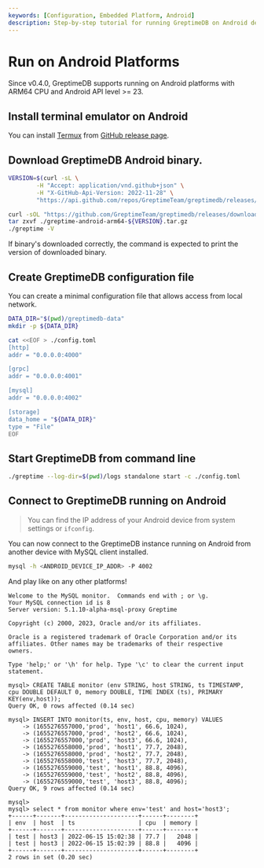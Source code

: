 ```yaml
---
keywords: [Configuration, Embedded Platform, Android]
description: Step-by-step tutorial for running GreptimeDB on Android devices.
---
```

# Run on Android Platforms

Since v0.4.0, GreptimeDB supports running on Android platforms with ARM64 CPU and Android API level >= 23.

## Install terminal emulator on Android

You can install [Termux](https://termux.dev/) from [GitHub release page](https://github.com/termux/termux-app/releases/latest).


## Download GreptimeDB Android binary.

```bash
VERSION=$(curl -sL \
        -H "Accept: application/vnd.github+json" \
        -H "X-GitHub-Api-Version: 2022-11-28" \
        "https://api.github.com/repos/GreptimeTeam/greptimedb/releases/latest" | sed -n 's/.*"tag_name": "\([^"]*\)".*/\1/p')

curl -sOL "https://github.com/GreptimeTeam/greptimedb/releases/download/${VERSION}/greptime-android-arm64-${VERSION}.tar.gz"
tar zxvf ./greptime-android-arm64-${VERSION}.tar.gz
./greptime -V
```

If binary's downloaded correctly, the command is expected to print the version of downloaded binary.

## Create GreptimeDB configuration file 

You can create a minimal configuration file that allows access from local network.

```bash
DATA_DIR="$(pwd)/greptimedb-data"
mkdir -p ${DATA_DIR}

cat <<EOF > ./config.toml
[http]
addr = "0.0.0.0:4000"

[grpc]
addr = "0.0.0.0:4001"

[mysql]
addr = "0.0.0.0:4002"

[storage]
data_home = "${DATA_DIR}"
type = "File"
EOF
```

## Start GreptimeDB from command line

```bash
./greptime --log-dir=$(pwd)/logs standalone start -c ./config.toml
```

## Connect to GreptimeDB running on Android
> You can find the IP address of your Android device from system settings or `ifconfig`.

You can now connect to the GreptimeDB instance running on Android from another device with MySQL client installed.

```bash
mysql -h <ANDROID_DEVICE_IP_ADDR> -P 4002
```

And play like on any other platforms!
```
Welcome to the MySQL monitor.  Commands end with ; or \g.
Your MySQL connection id is 8
Server version: 5.1.10-alpha-msql-proxy Greptime

Copyright (c) 2000, 2023, Oracle and/or its affiliates.

Oracle is a registered trademark of Oracle Corporation and/or its
affiliates. Other names may be trademarks of their respective
owners.

Type 'help;' or '\h' for help. Type '\c' to clear the current input statement.

mysql> CREATE TABLE monitor (env STRING, host STRING, ts TIMESTAMP, cpu DOUBLE DEFAULT 0, memory DOUBLE, TIME INDEX (ts), PRIMARY KEY(env,host));
Query OK, 0 rows affected (0.14 sec)

mysql> INSERT INTO monitor(ts, env, host, cpu, memory) VALUES
    -> (1655276557000,'prod', 'host1', 66.6, 1024),
    -> (1655276557000,'prod', 'host2', 66.6, 1024),
    -> (1655276557000,'prod', 'host3', 66.6, 1024),
    -> (1655276558000,'prod', 'host1', 77.7, 2048),
    -> (1655276558000,'prod', 'host2', 77.7, 2048),
    -> (1655276558000,'test', 'host3', 77.7, 2048),
    -> (1655276559000,'test', 'host1', 88.8, 4096),
    -> (1655276559000,'test', 'host2', 88.8, 4096),
    -> (1655276559000,'test', 'host3', 88.8, 4096);
Query OK, 9 rows affected (0.14 sec)

mysql>
mysql> select * from monitor where env='test' and host='host3';
+------+-------+---------------------+------+--------+
| env  | host  | ts                  | cpu  | memory |
+------+-------+---------------------+------+--------+
| test | host3 | 2022-06-15 15:02:38 | 77.7 |   2048 |
| test | host3 | 2022-06-15 15:02:39 | 88.8 |   4096 |
+------+-------+---------------------+------+--------+
2 rows in set (0.20 sec)
```
